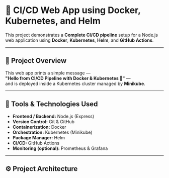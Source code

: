 # 🚀 CI/CD Web App using Docker, Kubernetes, and Helm

This project demonstrates a **Complete CI/CD pipeline** setup for a Node.js web application using **Docker**, **Kubernetes**, **Helm**, and **GitHub Actions**.

---

## 📘 Project Overview

This web app prints a simple message —  
**"Hello from CI/CD Pipeline with Docker & Kubernetes 🚀"** —  
and is deployed inside a Kubernetes cluster managed by **Minikube**.

---

## 🧰 Tools & Technologies Used

- **Frontend / Backend:** Node.js (Express)
- **Version Control:** Git & GitHub
- **Containerization:** Docker
- **Orchestration:** Kubernetes (Minikube)
- **Package Manager:** Helm
- **CI/CD:** GitHub Actions
- **Monitoring (optional):** Prometheus & Grafana

---

## ⚙️ Project Architecture

